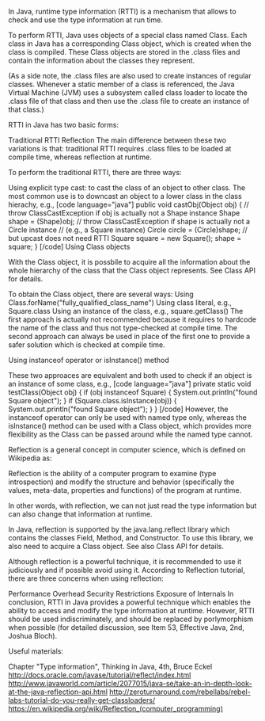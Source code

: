In Java, runtime type information (RTTI) is a mechanism that allows to check and use the type information at run time.

To perform RTTI, Java uses objects of a special class named Class. Each class in Java has a corresponding Class object, which is created when the class is compiled. These Class objects are stored in the .class files and contain the information about the classes they represent.

(As a side note, the .class files are also used to create instances of regular classes. Whenever a static member of a class is referenced, the Java Virtual Machine (JVM) uses a subsystem called class loader to locate the .class file of that class and then use the .class file to create an instance of that class.)

RTTI in Java has two basic forms:

Traditional RTTI
Reflection
The main difference between these two variations is that: traditional RTTI requires .class files to be loaded at compile time, whereas reflection at runtime.

To perform the traditional RTTI, there are three ways:

Using explicit type cast: to cast the class of an object to other class. The most common use is to downcast an object to a lower class in the class hierachy, e.g.,
[code language="java"]
public void castObj(Object obj) {
	// throw ClassCastException if obj is actually not a Shape instance
	Shape shape = (Shape)obj;
	// throw ClassCastException if shape is actually not a Circle instance
	// (e.g., a Square instance)
	Circle circle = (Circle)shape;
	// but upcast does not need RTTI
	Square square = new Square();
	shape = square;
}
[/code]
Using Class objects

With the Class object, it is possbile to acquire all the information about the whole hierarchy of the class that the Class object represents. See Class API for details.

To obtain the Class object, there are several ways:
Using Class.forName("fully_qualified_class_name")
Using class literal, e.g., Square.class
Using an instance of the class, e.g., square.getClass()
The first approach is actually not recommended because it requires to hardcode the name of the class and thus not type-checked at compile time. The second approach can always be used in place of the first one to provide a safer solution which is checked at compile time.

Using instanceof operator or isInstance() method

These two approaces are equivalent and both used to check if an object is an instance of some class, e.g.,
[code language="java"]
private static void testClass(Object obj) {
    if (obj instanceof Square) {
        System.out.println("found Square object");
    }
    if (Square.class.isInstance(obj)) {
        System.out.println("found Square object");
    }
}
[/code]
However, the instanceof operator can only be used with named type only, whereas the isInstance() method can be used with a Class object, which provides more flexibility as the Class can be passed around while the named type cannot.

Reflection is a general concept in computer science, which is defined on Wikipedia as:

Reflection is the ability of a computer program to examine (type introspection) and modify the structure and behavior (specifically the values, meta-data, properties and functions) of the program at runtime.

In other words, with reflection, we can not just read the type information but can also change that information at runtime.

In Java, reflection is supported by the java.lang.reflect library which contains the classes Field, Method, and Constructor. To use this library, we also need to acquire a Class object. See also Class API for details.

Although reflection is a powerful technique, it is recommended to use it judiciously and if possible avoid using it. According to Reflection tutorial, there are three concerns when using reflection:

Performance Overhead
Security Restrictions
Exposure of Internals
In conclusion, RTTI in Java provides a powerful technique which enables the ability to access and modify the type information at runtime. However, RTTI should be used indiscriminately, and should be replaced by porlymorphism when possible (for detailed discussion, see Item 53, Effective Java, 2nd, Joshua Bloch).

Useful materials:

Chapter "Type information", Thinking in Java, 4th, Bruce Eckel
http://docs.oracle.com/javase/tutorial/reflect/index.html
http://www.javaworld.com/article/2077015/java-se/take-an-in-depth-look-at-the-java-reflection-api.html
http://zeroturnaround.com/rebellabs/rebel-labs-tutorial-do-you-really-get-classloaders/
https://en.wikipedia.org/wiki/Reflection_(computer_programming)